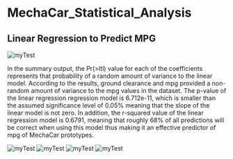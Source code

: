 # MechaCar_Statistical_Analysis

## Linear Regression to Predict MPG

![myTest]()

In the summary output, the Pr(>ltl) value for each of the coefficients represents that probability of a random amount of variance to the linear model. According to the results, ground clearance and mpg provided a non-random amount of variance to the mpg values in the dataset. The p-value of the linear regression regression model is 6.712e-11, which is smaller than the assumed significance level of 0.05% meaning that the slope of the linear model is not zero. In addition, the r-squared value of the linear regression model is 0.6791, meaning that roughly 68% of all predictions will be correct when using this model thus making it an effective predictor of mpg of MechaCar prototypes.

![myTest]()
![myTest]()
![myTest]()
![myTest]()
